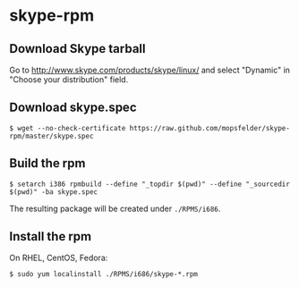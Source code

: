 skype-rpm
=========

## Download Skype tarball

Go to http://www.skype.com/products/skype/linux/ and select "Dynamic" in "Choose your distribution" field.

## Download skype.spec

`$ wget --no-check-certificate https://raw.github.com/mopsfelder/skype-rpm/master/skype.spec`

## Build the rpm

`$ setarch i386 rpmbuild --define "_topdir $(pwd)" --define "_sourcedir $(pwd)" -ba skype.spec`

The resulting package will be created under `./RPMS/i686`.

## Install the rpm

On RHEL, CentOS, Fedora:

`$ sudo yum localinstall ./RPMS/i686/skype-*.rpm`
